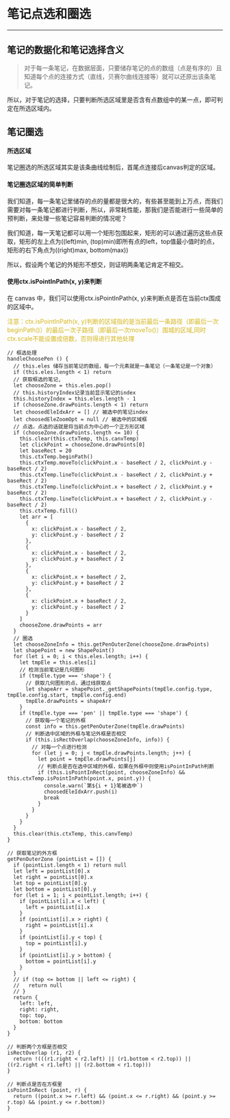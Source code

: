 # 笔记点选和圈选
***

## 笔记的数据化和笔记选择含义

> 对于每一条笔记，在数据层面，只要储存笔记的点的数组（点是有序的）且知道每个点的连接方式（直线，贝赛尔曲线连接等）就可以还原出该条笔记。

所以，对于笔记的选择，只要判断所选区域里是否含有点数组中的某一点，即可判定在所选区域内。

## 笔记圈选

#### 所选区域

笔记圈选的所选区域其实是该条曲线绘制后，首尾点连接后canvas判定的区域。

#### 笔记圈选区域的简单判断

我们知道，每一条笔记里储存的点的量都是很大的，有些甚至能到上万点，而我们需要对每一条笔记都进行判断，所以，非常耗性能，那我们是否能进行一些简单的预判断，来处理一些笔记容易判断的情况呢？

我们知道，每一天笔记都可以用一个矩形包围起来，矩形的可以通过遍历这些点获取，矩形的左上点为((left)min, (top)min)即所有点的left，top值最小值时的点，矩形的右下角点为((right)max, bottom(max))

所以，假设两个笔记的外矩形不想交，则证明两条笔记肯定不相交。

#### 使用ctx.isPointInPath(x, y)来判断

在 canvas 中，我们可以使用ctx.isPointInPath(x, y)来判断点是否在当前ctx围成的区域中。

<font color=#D4B51B>注意：ctx.isPointInPath(x, y)判断的区域指的是当前最后一条路径（即最后一次beginPath()）的最后一次子路径（即最后一次moveTo()）围城的区域,同时ctx.scale不能设置成倍数，否则得进行其他处理</font>

```
// 框选处理
handleChoosePen () {
  // this.eles 储存当前笔记的数组，每一个元素就是一条笔记（一条笔记是一个对象）
  if (this.eles.length < 1) return
  // 获取框选的笔记,
  let chooseZone = this.eles.pop()
  // this.historyIndex记录当前显示笔记的index
  this.historyIndex = this.eles.length - 1
  if (chooseZone.drawPoints.length < 1) return
  let choosedEleIdxArr = [] // 被选中的笔记index
  let choosedEleZoomOpt = null // 被选中的区域框
  // 点选，点选的话就是将当前点为中心的一个正方形区域
  if (chooseZone.drawPoints.length <= 10) {
    this.clear(this.ctxTemp, this.canvTemp)
    let clickPoint = chooseZone.drawPoints[0]
    let baseRect = 20
    this.ctxTemp.beginPath()
    this.ctxTemp.moveTo(clickPoint.x - baseRect / 2, clickPoint.y - baseRect / 2)
    this.ctxTemp.lineTo(clickPoint.x - baseRect / 2, clickPoint.y + baseRect / 2)
    this.ctxTemp.lineTo(clickPoint.x + baseRect / 2, clickPoint.y + baseRect / 2)
    this.ctxTemp.lineTo(clickPoint.x + baseRect / 2, clickPoint.y - baseRect / 2)
    this.ctxTemp.fill()
    let arr = [
      {
        x: clickPoint.x - baseRect / 2,
        y: clickPoint.y - baseRect / 2
      },
      {
        x: clickPoint.x - baseRect / 2,
        y: clickPoint.y + baseRect / 2
      },
      {
        x: clickPoint.x + baseRect / 2,
        y: clickPoint.y + baseRect / 2
      },
      {
        x: clickPoint.x + baseRect / 2,
        y: clickPoint.y - baseRect / 2
      }
    ]
    chooseZone.drawPoints = arr
  }
  // 圈选
  let chooseZoneInfo = this.getPenOuterZone(chooseZone.drawPoints)
  let shapePoint = new ShapePoint()
  for (let i = 0; i < this.eles.length; i++) {
    let tmpEle = this.eles[i]
    // 检测当前笔记是几何图形
    if (tmpEle.type === 'shape') {
      // 获取几何图形的点，通过线获取点
      let shapeArr = shapePoint._getShapePoints(tmpEle.config.type, tmpEle.config.start, tmpEle.config.end)
      tmpEle.drawPoints = shapeArr
    }
    if (tmpEle.type === 'pen' || tmpEle.type === 'shape') {
      // 获取每一个笔记的外框
      const info = this.getPenOuterZone(tmpEle.drawPoints)
      // 判断选中区域的外框与笔记外框是否相交
      if (this.isRectOverlap(chooseZoneInfo, info)) {
        // 对每一个点进行检测
        for (let j = 0; j < tmpEle.drawPoints.length; j++) {
          let point = tmpEle.drawPoints[j]
          // 判断点是否在选中区域的外框，如果在外框中则使用isPointInPath判断
          if (this.isPointInRect(point, chooseZoneInfo) && this.ctxTemp.isPointInPath(point.x, point.y)) {
            console.warn(`第${i + 1}笔被选中`)
            choosedEleIdxArr.push(i)
            break
          }
        }
      }
    }
  }
  this.clear(this.ctxTemp, this.canvTemp)
}

// 获取笔记的外方框
getPenOuterZone (pointList = []) {
  if (pointList.length < 1) return null
  let left = pointList[0].x
  let right = pointList[0].x
  let top = pointList[0].y
  let bottom = pointList[0].y
  for (let i = 1; i < pointList.length; i++) {
    if (pointList[i].x < left) {
      left = pointList[i].x
    }
    if (pointList[i].x > right) {
      right = pointList[i].x
    }
    if (pointList[i].y < top) {
      top = pointList[i].y
    }
    if (pointList[i].y > bottom) {
      bottom = pointList[i].y
    }
  }
  // if (top <= bottom || left <= right) {
  //   return null
  // }
  return {
    left: left,
    right: right,
    top: top,
    bottom: bottom
  }
}

// 判断两个方框是否相交
isRectOverlap (r1, r2) {
  return !(((r1.right < r2.left) || (r1.bottom < r2.top)) || ((r2.right < r1.left) || (r2.bottom < r1.top)))
}

// 判断点是否在方框里
isPointInRect (point, r) {
  return ((point.x >= r.left) && (point.x <= r.right) && (point.y >= r.top) && (point.y <= r.bottom))
}
```

